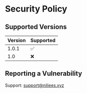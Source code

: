 # Security Policy

## Supported Versions

| Version | Supported          |
| ------- | ------------------ |
| 1.0.1   | :white_check_mark: |
| 1.0   | :x:                |

## Reporting a Vulnerability

Support: support@niliees.xyz
